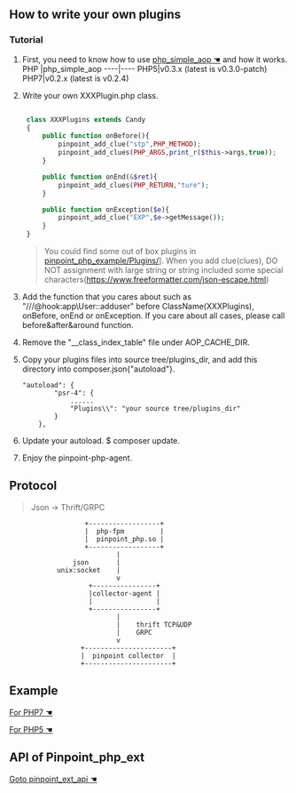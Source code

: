 ## How to write your own plugins 

### Tutorial

1. First, you need to know how to use [ php_simple_aop ☚](https://github.com/eeliu/php_simple_aop/blob/master/Readme.md) and how it works. 
   PHP |php_simple_aop
   ----|----
   PHP5|v0.3.x (latest is v0.3.0-patch)
   PHP7|v0.2.x (latest is v0.2.4)

2. Write your own XXXPlugin.php class.
   
   ```php

    class XXXPlugins extends Candy
    {
        public function onBefore(){
            pinpoint_add_clue("stp",PHP_METHOD);
            pinpoint_add_clues(PHP_ARGS,print_r($this->args,true));
        }

        public function onEnd(&$ret){
            pinpoint_add_clues(PHP_RETURN,"ture");
        }

        public function onException($e){
            pinpoint_add_clue("EXP",$e->getMessage());
        }
    }
   ```
   > You could find some out of box plugins in [pinpoint_php_example/Plugins/](https://github.com/naver/pinpoint-c-agent/tree/master/Example/PHP/Plugins)].
    When you add clue(clues), DO NOT assignment with large string or string included some special characters(https://www.freeformatter.com/json-escape.html)

3. Add the function that you cares about such as "///@hook:app\User::adduser" before ClassName(XXXPlugins), onBefore, onEnd or onException. If you care about all cases, please call before&after&around function.

4. Remove the "__class_index_table" file under AOP_CACHE_DIR.

5. Copy your plugins files into source tree/plugins_dir, and add this directory into composer.json{"autoload"}.
   
    ```
    "autoload": {
            "psr-4": {
                ......
                "Plugins\\": "your source tree/plugins_dir"
            }
        },
    ```
    
6. Update your autoload. $ composer update.
7. Enjoy the pinpoint-php-agent.
## Protocol

> Json -> Thrift/GRPC

```
                   +------------------+
                   |  php-fpm         |
                   |  pinpoint_php.so |
                   +------------------+
                           |
                json       |
            unix:socket    |
                           v
                    +----------------+
                    |collector-agent |
                    |                |
                    +----------------+
                           |
                           |    thrift TCP&UDP
                           |    GRPC
                           v
                  +----------------------+
                  |  pinpoint collector  |
                  +----------------------+

```

## Example

[ For PHP7 ☚]((https://github.com/naver/pinpoint-c-agent/tree/master/Example/PHP))

[ For PHP5 ☚](https://github.com/naver/pinpoint-c-agent/tree/master/Example/PHP5)

## API of Pinpoint_php_ext
[Goto pinpoint_ext_api ☚](../../src/PHP/pinpoint_php_api.php)